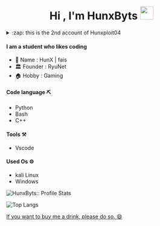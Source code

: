 <h1 align="center">Hi , I'm HunxByts  <img src="https://media.giphy.com/media/hvRJCLFzcasrR4ia7z/giphy.gif" width="35"></h1>
<details>
<summary>:zap: this is the 2nd account of Hunxploit04</summary>
<a href="https://github.com/Hunxploit04">Hunxploit04</a>
</details>

#### I am a student who likes coding 

- :boy: Name   :   HunX | fais
- :classical_building: Founder : RyuNet
- :house: Hobby   : Gaming

#### Code language :pick:
- Python
- Bash
- C++

#### Tools :hammer_and_pick:
- Vscode

#### Used Os :gear:
- kali Linux
- Windows

<p align="right align="center"><img src="https://github-readme-stats.vercel.app/api?username=HunxByts&show_icons=true&theme=transparent" alt="HunxByts:: Profile Stats"/></p>


![Top Langs](https://github-readme-stats.vercel.app/api/top-langs/?username=HunxByts&theme=tokyonight)

<a href="https://saweria.co/widgets/qr?streamKey=c30db71fb329c008e305c0741b77b690">If you want to buy me a drink, please do so. 😄</a>

